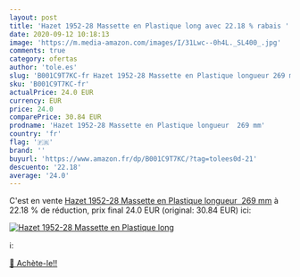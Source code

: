 ```yaml
---
layout: post
title: 'Hazet 1952-28 Massette en Plastique long avec 22.18 % rabais '
date: 2020-09-12 10:18:13
image: 'https://m.media-amazon.com/images/I/31Lwc--0h4L._SL400_.jpg'
comments: true
category: ofertas
author: 'tole.es'
slug: 'B001C9T7KC-fr Hazet 1952-28 Massette en Plastique longueur 269 mm'
sku: 'B001C9T7KC-fr'
actualPrice: 24.0 EUR
currency: EUR
price: 24.0
comparePrice: 30.84 EUR
prodname: 'Hazet 1952-28 Massette en Plastique longueur  269 mm'
country: 'fr'
flag: '🇫🇷'
brand: ''
buyurl: 'https://www.amazon.fr/dp/B001C9T7KC/?tag=tolees0d-21'
descuento: '22.18'
average: '24.0'
---
```


C'est en vente [Hazet 1952-28 Massette en Plastique longueur  269 mm](https://www.amazon.fr/dp/B001C9T7KC/?tag=tolees0d-21)  à  22.18 % de réduction, prix final  24.0 EUR (original: 30.84 EUR) ici:

[![Hazet 1952-28 Massette en Plastique long](https://m.media-amazon.com/images/I/31Lwc--0h4L._SL400_.jpg)](https://www.amazon.fr/dp/B001C9T7KC/?tag=tolees0d-21)

ℹ️:


[🛒 Achète-le!!](https://www.amazon.fr/dp/B001C9T7KC/?tag=tolees0d-21)
